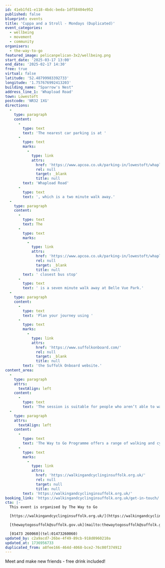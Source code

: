 ```yaml
---
id: 41eb1fd1-e118-4bdc-beda-1df58404e952
published: false
blueprint: events
title: 'Cuppa and a Stroll - Mondays (Duplicated)'
event_categories:
  - wellbeing
  - movement
  - community
organisers:
  - the-way-to-go
featured_image: pelicanpelican-3x2/wellbeing.png
start_date: '2025-03-17 13:00'
end_date: '2025-02-17 14:30'
free: true
virtual: false
latitude: '52.48799983392733'
longitude: '1.757676992413203'
building_name: "Sparrow's Nest"
address_line_1: 'Whapload Road'
town: Lowestoft
postcode: 'NR32 1XG'
directions:
  -
    type: paragraph
    content:
      -
        type: text
        text: 'The nearest car parking is at '
      -
        type: text
        marks:
          -
            type: link
            attrs:
              href: 'https://www.apcoa.co.uk/parking-in/lowestoft/whapload-road-lowestoft/'
              rel: null
              target: _blank
              title: null
        text: 'Whapload Road'
      -
        type: text
        text: ', which is a two minute walk away.'
  -
    type: paragraph
    content:
      -
        type: text
        text: The
      -
        type: text
        marks:
          -
            type: link
            attrs:
              href: 'https://www.apcoa.co.uk/parking-in/lowestoft/whapload-road-lowestoft/'
              rel: null
              target: _blank
              title: null
        text: ' closest bus stop'
      -
        type: text
        text: ' is a seven minute walk away at Belle Vue Park.'
  -
    type: paragraph
    content:
      -
        type: text
        text: 'Plan your journey using '
      -
        type: text
        marks:
          -
            type: link
            attrs:
              href: 'https://www.suffolkonboard.com/'
              rel: null
              target: _blank
              title: null
        text: 'the Suffolk Onboard website.'
content_area:
  -
    type: paragraph
    attrs:
      textAlign: left
    content:
      -
        type: text
        text: 'The session is suitable for people who aren’t able to walk easily. We’ll work up to a half mile walk slowly over a number of sessions and each location offers lots of seating.'
  -
    type: paragraph
    attrs:
      textAlign: left
    content:
      -
        type: text
        text: 'The Way to Go Programme offers a range of walking and cycling groups, which meet regularly in Ipswich and Lowestoft. You can find out more by visiting their website - '
      -
        type: text
        marks:
          -
            type: link
            attrs:
              href: 'https://walkingandcyclinginsuffolk.org.uk/'
              rel: null
              target: null
              title: null
        text: 'https://walkingandcyclinginsuffolk.org.uk/'
booking_link: 'https://walkingandcyclinginsuffolk.org.uk/get-in-touch/'
cta: |-
  This event is organised by The Way to Go 

  [https://walkingandcyclinginsuffolk.org.uk/](https://walkingandcyclinginsuffolk.org.uk/)

  [thewaytogosuffolk@suffolk.gov.uk](mailto:thewaytogosuffolk@suffolk.gov.uk)

  [01473 260060](tel:01473260060)
updated_by: c2a9acd7-26be-4f49-89cb-918d0960210a
updated_at: 1736956733
duplicated_from: a8fee166-464d-4068-bce2-76c00f374912
---
```

Meet and make new friends - free drink included!